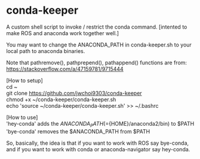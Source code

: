 # conda-keeper
A custom shell script to invoke / restrict the conda command.
[intented to make ROS and anaconda work together well.]

You may want to change the ANACONDA_PATH in conda-keeper.sh to your local path to anaconda binaries.

Note that pathremove(), pathprepend(), pathappend() functions are from: https://stackoverflow.com/a/47159781/9715444

[How to setup]  
cd ~  
git clone https://github.com/jwchoi9303/conda-keeper  
chmod +x ~/conda-keeper/conda-keeper.sh  
echo 'source ~/conda-keeper/conda-keeper.sh' >> ~/.bashrc  
  
[How to use]  
'hey-conda' adds the $ANACONDA_PATH(=${HOME}/anaconda2/bin) to $PATH  
'bye-conda' removes the $ANACONDA_PATH from $PATH  

So, basically, the idea is that if you want to work with ROS say bye-conda, and if you want to work with conda or anaconda-navigator say hey-conda.
